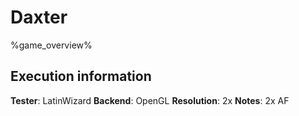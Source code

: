 # Daxter 

%game_overview%

## Execution information

**Tester**: LatinWizard
**Backend**: OpenGL
**Resolution**: 2x
**Notes**: 2x AF